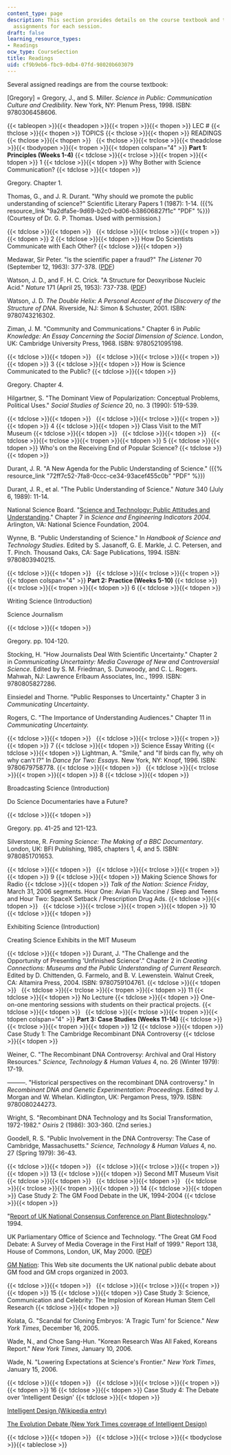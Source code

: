 ```yaml
---
content_type: page
description: This section provides details on the course textbook and the reading
  assignments for each session.
draft: false
learning_resource_types:
- Readings
ocw_type: CourseSection
title: Readings
uid: cf9b9eb6-fbc9-0db4-07fd-98020b603079
---
```

Several assigned readings are from the course textbook:

\[Gregory\] = Gregory, J., and S. Miller. *Science in Public: Communication Culture and Credibility*. New York, NY: Plenum Press, 1998. ISBN: 9780306458606.

{{< tableopen >}}{{< theadopen >}}{{< tropen >}}{{< thopen >}}
LEC #
{{< thclose >}}{{< thopen >}}
TOPICS
{{< thclose >}}{{< thopen >}}
READINGS
{{< thclose >}}{{< thopen >}}
 
{{< thclose >}}{{< trclose >}}{{< theadclose >}}{{< tbodyopen >}}{{< tropen >}}{{< tdopen colspan="4" >}}
**Part 1: Principles (Weeks 1-4)**
{{< tdclose >}}{{< trclose >}}{{< tropen >}}{{< tdopen >}}
1
{{< tdclose >}}{{< tdopen >}}
Why Bother with Science Communication?
{{< tdclose >}}{{< tdopen >}}

Gregory. Chapter 1.

Thomas, G., and J. R. Durant. "Why should we promote the public understanding of science?" Scientific Literary Papers 1 (1987): 1-14. ({{% resource_link "9a2dfa5e-9d69-b2c0-bd06-b38606827f1c" "PDF" %}}) (Courtesy of Dr. G. P. Thomas. Used with permission.)

{{< tdclose >}}{{< tdopen >}}
 
{{< tdclose >}}{{< trclose >}}{{< tropen >}}{{< tdopen >}}
2
{{< tdclose >}}{{< tdopen >}}
How Do Scientists Communicate with Each Other?
{{< tdclose >}}{{< tdopen >}}

Medawar, Sir Peter. "Is the scientific paper a fraud?" *The Listener* 70 (September 12, 1963): 377-378. ([PDF](http://maagar.openu.ac.il/opus/static/binaries/editor/bank66/medawar_paper_fraud_1.pdf))

Watson, J. D., and F. H. C. Crick. "A Structure for Deoxyribose Nucleic Acid." *Nature* 171 (April 25, 1953): 737-738. ([PDF](http://www.nature.com/nature/dna50/watsoncrick.pdf))

Watson, J. D. *The Double Helix: A Personal Account of the Discovery of the Structure of DNA*. Riverside, NJ: Simon & Schuster, 2001. ISBN: 9780743216302.

Ziman, J. M. "Community and Communications." Chapter 6 in *Public Knowledge: An Essay Concerning the Social Dimension of Science*. London, UK: Cambridge University Press, 1968. ISBN: 9780521095198.

{{< tdclose >}}{{< tdopen >}}
 
{{< tdclose >}}{{< trclose >}}{{< tropen >}}{{< tdopen >}}
3
{{< tdclose >}}{{< tdopen >}}
How is Science Communicated to the Public?
{{< tdclose >}}{{< tdopen >}}

Gregory. Chapter 4.

Hilgartner, S. "The Dominant View of Popularization: Conceptual Problems, Political Uses." *Social Studies of Science* 20, no. 3 (1990): 519-539.

{{< tdclose >}}{{< tdopen >}}
 
{{< tdclose >}}{{< trclose >}}{{< tropen >}}{{< tdopen >}}
4
{{< tdclose >}}{{< tdopen >}}
Class Visit to the MIT Museum
{{< tdclose >}}{{< tdopen >}}
 
{{< tdclose >}}{{< tdopen >}}
 
{{< tdclose >}}{{< trclose >}}{{< tropen >}}{{< tdopen >}}
5
{{< tdclose >}}{{< tdopen >}}
Who's on the Receiving End of Popular Science?
{{< tdclose >}}{{< tdopen >}}

Durant, J. R. "A New Agenda for the Public Understanding of Science." ({{% resource_link "72ff7c52-7fa8-0ccc-ce34-93acef455c0b" "PDF" %}})

Durant, J. R., et al. "The Public Understanding of Science." *Nature* 340 (July 6, 1989): 11-14.

National Science Board. "[Science and Technology: Public Attitudes and Understanding](http://www.nsf.gov/statistics/seind04/c7/c7h.htm)." Chapter 7 in *Science and Engineering Indicators 2004*. Arlington, VA: National Science Foundation, 2004.

Wynne, B. "Public Understanding of Science." In *Handbook of Science and Technology Studies*. Edited by S. Jasanoff, G. E. Markle, J. C. Petersen, and T. Pinch. Thousand Oaks, CA: Sage Publications, 1994. ISBN: 9780803940215.

{{< tdclose >}}{{< tdopen >}}
 
{{< tdclose >}}{{< trclose >}}{{< tropen >}}{{< tdopen colspan="4" >}}
**Part 2: Practice (Weeks 5-10)**
{{< tdclose >}}{{< trclose >}}{{< tropen >}}{{< tdopen >}}
6
{{< tdclose >}}{{< tdopen >}}

Writing Science (Introduction)

Science Journalism

{{< tdclose >}}{{< tdopen >}}

Gregory. pp. 104-120.

Stocking, H. "How Journalists Deal With Scientific Uncertainty." Chapter 2 in *Communicating Uncertainty: Media Coverage of New and Controversial Science*. Edited by S. M. Friedman, S. Dunwoody, and C. L. Rogers. Mahwah, NJ: Lawrence Erlbaum Associates, Inc., 1999. ISBN: 9780805827286.

Einsiedel and Thorne. "Public Responses to Uncertainty." Chapter 3 in *Communicating Uncertainty*.

Rogers, C. "The Importance of Understanding Audiences." Chapter 11 in *Communicating Uncertainty.*

{{< tdclose >}}{{< tdopen >}}
 
{{< tdclose >}}{{< trclose >}}{{< tropen >}}{{< tdopen >}}
7
{{< tdclose >}}{{< tdopen >}}
Science Essay Writing
{{< tdclose >}}{{< tdopen >}}
Lightman, A. "Smile," and "If birds can fly, why oh why can't I?" In *Dance for Two: Essays*. New York, NY: Knopf, 1996. ISBN: 9780679758778.
{{< tdclose >}}{{< tdopen >}}
 
{{< tdclose >}}{{< trclose >}}{{< tropen >}}{{< tdopen >}}
8
{{< tdclose >}}{{< tdopen >}}

Broadcasting Science (Introduction)

Do Science Documentaries have a Future?

{{< tdclose >}}{{< tdopen >}}

Gregory. pp. 41-25 and 121-123.

Silverstone, R. *Framing Science: The Making of a BBC Documentary*. London, UK: BFI Publishing, 1985, chapters 1, 4, and 5. ISBN: 9780851701653.

{{< tdclose >}}{{< tdopen >}}
 
{{< tdclose >}}{{< trclose >}}{{< tropen >}}{{< tdopen >}}
9
{{< tdclose >}}{{< tdopen >}}
Making Science Shows for Radio
{{< tdclose >}}{{< tdopen >}}
*Talk of the Nation: Science Friday*, March 31, 2006 segments. Hour One: Avian Flu Vaccine / Sleep and Teens and Hour Two: SpaceX Setback / Prescription Drug Ads.
{{< tdclose >}}{{< tdopen >}}
 
{{< tdclose >}}{{< trclose >}}{{< tropen >}}{{< tdopen >}}
10
{{< tdclose >}}{{< tdopen >}}

Exhibiting Science (Introduction)

Creating Science Exhibits in the MIT Museum

{{< tdclose >}}{{< tdopen >}}
Durant, J. "The Challenge and the Opportunity of Presenting 'Unfinished Science'." Chapter 2 in *Creating Connections: Museums and the Public Understanding of Current Research*. Edited by D. Chittenden, G. Farmelo, and B. V. Lewenstein. Walnut Creek, CA: Altamira Press, 2004. ISBN: 9780759104761.
{{< tdclose >}}{{< tdopen >}}
 
{{< tdclose >}}{{< trclose >}}{{< tropen >}}{{< tdopen >}}
11
{{< tdclose >}}{{< tdopen >}}
No Lecture
{{< tdclose >}}{{< tdopen >}}
One-on-one mentoring sessions with students on their practical projects.
{{< tdclose >}}{{< tdopen >}}
 
{{< tdclose >}}{{< trclose >}}{{< tropen >}}{{< tdopen colspan="4" >}}
**Part 3: Case Studies (Weeks 11-14)**
{{< tdclose >}}{{< trclose >}}{{< tropen >}}{{< tdopen >}}
12
{{< tdclose >}}{{< tdopen >}}
Case Study 1: The Cambridge Recombinant DNA Controversy
{{< tdclose >}}{{< tdopen >}}

Weiner, C. "The Recombinant DNA Controversy: Archival and Oral History Resources." *Science, Technology & Human Values* 4, no. 26 (Winter 1979): 17-19.

———. "Historical perspectives on the recombinant DNA controversy." In *Recombinant DNA and Genetic Experimentation: Proceedings*. Edited by J. Morgan and W. Whelan. Kidlington, UK: Pergamon Press, 1979. ISBN: 9780080244273.

Wright, S. "Recombinant DNA Technology and Its Social Transformation, 1972-1982." *Osiris* 2 (1986): 303-360. (2nd series.)

Goodell, R. S. "Public Involvement in the DNA Controversy: The Case of Cambridge, Massachusetts." *Science, Technology & Human Values* 4, no. 27 (Spring 1979): 36-43.

{{< tdclose >}}{{< tdopen >}}
 
{{< tdclose >}}{{< trclose >}}{{< tropen >}}{{< tdopen >}}
13
{{< tdclose >}}{{< tdopen >}}
Second MIT Museum Visit
{{< tdclose >}}{{< tdopen >}}
 
{{< tdclose >}}{{< tdopen >}}
 
{{< tdclose >}}{{< trclose >}}{{< tropen >}}{{< tdopen >}}
14
{{< tdclose >}}{{< tdopen >}}
Case Study 2: The GM Food Debate in the UK, 1994-2004
{{< tdclose >}}{{< tdopen >}}

"[Report of UK National Consensus Conference on Plant Biotechnology](http://journals.sagepub.com/doi/abs/10.1088/0963-6625/4/2/006)." 1994.

UK Parliamentary Office of Science and Technology. "The Great GM Food Debate: A Survey of Media Coverage in the First Half of 1999." Report 138, House of Commons, London, UK, May 2000. ([PDF](https://post.parliament.uk/research-briefings/post-report-11/))

[GM Nation](http://web.archive.org/web/20090212212418/http://srtp.org.uk/gmnat03.shtml): This Web site documents the UK national public debate about GM food and GM crops organized in 2003.

{{< tdclose >}}{{< tdopen >}}
 
{{< tdclose >}}{{< trclose >}}{{< tropen >}}{{< tdopen >}}
15
{{< tdclose >}}{{< tdopen >}}
Case Study 3: Science, Communication and Celebrity: The Implosion of Korean Human Stem Cell Research
{{< tdclose >}}{{< tdopen >}}

Kolata, G. "Scandal for Cloning Embryos: 'A Tragic Turn' for Science." *New York Times*, December 16, 2005.

Wade, N., and Choe Sang-Hun. "Korean Research Was All Faked, Koreans Report." *New York Times*, January 10, 2006.

Wade, N. "Lowering Expectations at Science's Frontier." *New York Times*, January 15, 2006.

{{< tdclose >}}{{< tdopen >}}
 
{{< tdclose >}}{{< trclose >}}{{< tropen >}}{{< tdopen >}}
16
{{< tdclose >}}{{< tdopen >}}
Case Study 4: The Debate over 'Intelligent Design'
{{< tdclose >}}{{< tdopen >}}

[Intelligent Design (Wikipedia entry)](http://en.wikipedia.org/wiki/Intelligent_Design)

[The Evolution Debate (New York Times coverage of Intelligent Design)](http://www.nytimes.com/pages/science/sciencespecial2/index.html)

{{< tdclose >}}{{< tdopen >}}
 
{{< tdclose >}}{{< trclose >}}{{< tbodyclose >}}{{< tableclose >}}
